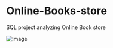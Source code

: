 # Online-Books-store
SQL project analyzing Online Book store 

![image](https://github.com/user-attachments/assets/0abf9c7d-c90b-4ce4-9193-fe53de4d4dc7)
